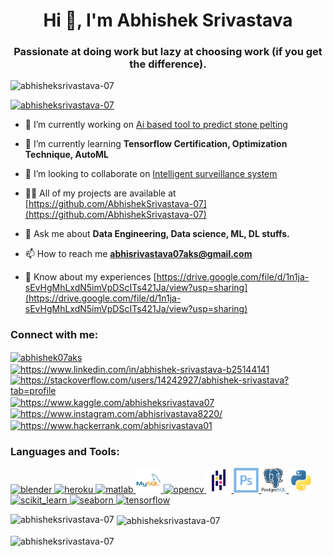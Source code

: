 <h1 align="center">Hi 👋, I'm Abhishek Srivastava</h1>
<h3 align="center">Passionate at doing work but lazy at choosing work (if you get the difference).</h3>

<p align="left"> <img src="https://komarev.com/ghpvc/?username=abhisheksrivastava-07&label=Profile%20views&color=0e75b6&style=flat" alt="abhisheksrivastava-07" /> </p>

<p align="left"> <a href="https://github.com/ryo-ma/github-profile-trophy"><img src="https://github-profile-trophy.vercel.app/?username=abhisheksrivastava-07" alt="abhisheksrivastava-07" /></a> </p>

- 🔭 I’m currently working on [Ai based tool to predict stone pelting](Confidential)

- 🌱 I’m currently learning **Tensorflow Certification, Optimization Technique, AutoML**

- 👯 I’m looking to collaborate on [Intelligent surveillance system](https://github.com/AbhishekSrivastava-07/Video-Surveillance-system)

- 👨‍💻 All of my projects are available at [https://github.com/AbhishekSrivastava-07](https://github.com/AbhishekSrivastava-07)

- 💬 Ask me about **Data Engineering, Data science, ML, DL stuffs.**

- 📫 How to reach me **abhisrivastava07aks@gmail.com**

- 📄 Know about my experiences [https://drive.google.com/file/d/1n1ja-sEvHgMhLxdN5imVpDScITs421Ja/view?usp=sharing](https://drive.google.com/file/d/1n1ja-sEvHgMhLxdN5imVpDScITs421Ja/view?usp=sharing)

<h3 align="left">Connect with me:</h3>
<p align="left">
<a href="https://twitter.com/Abhishek07aks" target="blank"><img align="center" src="https://raw.githubusercontent.com/rahuldkjain/github-profile-readme-generator/master/src/images/icons/Social/twitter.svg" alt="abhishek07aks" height="30" width="40" /></a>
<a href="https://www.linkedin.com/in/abhishek-srivastava-b25144141" target="blank"><img align="center" src="https://raw.githubusercontent.com/rahuldkjain/github-profile-readme-generator/master/src/images/icons/Social/linked-in-alt.svg" alt="https://www.linkedin.com/in/abhishek-srivastava-b25144141" height="30" width="40" /></a>
<a href="https://stackoverflow.com/users/14242927/abhishek-srivastava?tab=profile" target="blank"><img align="center" src="https://raw.githubusercontent.com/rahuldkjain/github-profile-readme-generator/master/src/images/icons/Social/stack-overflow.svg" alt="https://stackoverflow.com/users/14242927/abhishek-srivastava?tab=profile" height="30" width="40" /></a>
<a href="https://www.kaggle.com/abhisheksrivastava07" target="blank"><img align="center" src="https://raw.githubusercontent.com/rahuldkjain/github-profile-readme-generator/master/src/images/icons/Social/kaggle.svg" alt="https://www.kaggle.com/abhisheksrivastava07" height="30" width="40" /></a>
<a href="https://instagram.com/https://www.instagram.com/abhisrivastava8220/" target="blank"><img align="center" src="https://raw.githubusercontent.com/rahuldkjain/github-profile-readme-generator/master/src/images/icons/Social/instagram.svg" alt="https://www.instagram.com/abhisrivastava8220/" height="30" width="40" /></a>
<a href="https://www.hackerrank.com/https://www.hackerrank.com/abhisrivastava01" target="blank"><img align="center" src="https://raw.githubusercontent.com/rahuldkjain/github-profile-readme-generator/master/src/images/icons/Social/hackerrank.svg" alt="https://www.hackerrank.com/abhisrivastava01" height="30" width="40" /></a>
</p>

<h3 align="left">Languages and Tools:</h3>
<p align="left"> <a href="https://www.blender.org/" target="_blank" rel="noreferrer"> <img src="https://download.blender.org/branding/community/blender_community_badge_white.svg" alt="blender" width="40" height="40"/> </a> <a href="https://heroku.com" target="_blank" rel="noreferrer"> <img src="https://www.vectorlogo.zone/logos/heroku/heroku-icon.svg" alt="heroku" width="40" height="40"/> </a> <a href="https://www.mathworks.com/" target="_blank" rel="noreferrer"> <img src="https://upload.wikimedia.org/wikipedia/commons/2/21/Matlab_Logo.png" alt="matlab" width="40" height="40"/> </a> <a href="https://www.mysql.com/" target="_blank" rel="noreferrer"> <img src="https://raw.githubusercontent.com/devicons/devicon/master/icons/mysql/mysql-original-wordmark.svg" alt="mysql" width="40" height="40"/> </a> <a href="https://opencv.org/" target="_blank" rel="noreferrer"> <img src="https://www.vectorlogo.zone/logos/opencv/opencv-icon.svg" alt="opencv" width="40" height="40"/> </a> <a href="https://pandas.pydata.org/" target="_blank" rel="noreferrer"> <img src="https://raw.githubusercontent.com/devicons/devicon/2ae2a900d2f041da66e950e4d48052658d850630/icons/pandas/pandas-original.svg" alt="pandas" width="40" height="40"/> </a> <a href="https://www.photoshop.com/en" target="_blank" rel="noreferrer"> <img src="https://raw.githubusercontent.com/devicons/devicon/master/icons/photoshop/photoshop-line.svg" alt="photoshop" width="40" height="40"/> </a> <a href="https://www.postgresql.org" target="_blank" rel="noreferrer"> <img src="https://raw.githubusercontent.com/devicons/devicon/master/icons/postgresql/postgresql-original-wordmark.svg" alt="postgresql" width="40" height="40"/> </a> <a href="https://www.python.org" target="_blank" rel="noreferrer"> <img src="https://raw.githubusercontent.com/devicons/devicon/master/icons/python/python-original.svg" alt="python" width="40" height="40"/> </a> <a href="https://scikit-learn.org/" target="_blank" rel="noreferrer"> <img src="https://upload.wikimedia.org/wikipedia/commons/0/05/Scikit_learn_logo_small.svg" alt="scikit_learn" width="40" height="40"/> </a> <a href="https://seaborn.pydata.org/" target="_blank" rel="noreferrer"> <img src="https://seaborn.pydata.org/_images/logo-mark-lightbg.svg" alt="seaborn" width="40" height="40"/> </a> <a href="https://www.tensorflow.org" target="_blank" rel="noreferrer"> <img src="https://www.vectorlogo.zone/logos/tensorflow/tensorflow-icon.svg" alt="tensorflow" width="40" height="40"/> </a> </p>

<p><img align="left" src="https://github-readme-stats.vercel.app/api/top-langs?username=abhisheksrivastava-07&show_icons=true&locale=en&layout=compact" alt="abhisheksrivastava-07" /></p>

<p>&nbsp;<img align="center" src="https://github-readme-stats.vercel.app/api?username=abhisheksrivastava-07&show_icons=true&locale=en" alt="abhisheksrivastava-07" /></p>

<p><img align="center" src="https://github-readme-streak-stats.herokuapp.com/?user=abhisheksrivastava-07&" alt="abhisheksrivastava-07" /></p>

